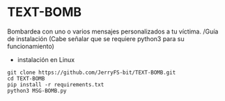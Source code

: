 # TEXT-BOMB
Bombardea con uno o varios mensajes personalizados a tu víctima.
/Guía de instalación (Cabe señalar que se requiere python3 para su funcionamiento)

* instalación en Linux
~~~
git clone https://github.com/JerryFS-bit/TEXT-BOMB.git
cd TEXT-BOMB
pip install -r requirements.txt
python3 MSG-BOMB.py
~~~

